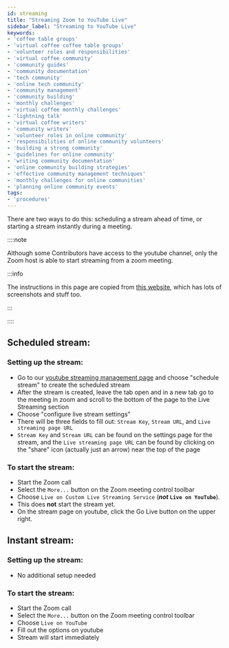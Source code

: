 ```yaml
---
id: streaming
title: "Streaming Zoom to YouTube Live"
sidebar_label: "Streaming to YouTube Live"
keywords: 
- 'coffee table groups'
- 'virtual coffee coffee table groups'
- 'volunteer roles and responsibilities'
- 'virtual coffee community'
- 'community guides'
- 'community documentation'
- 'tech community'
- 'online tech community'
- 'community management'
- 'community building'
- 'monthly challenges'
- 'virtual coffee monthly challenges'
- 'lightning talk'
- 'virtual coffee writers'
- 'community writers'
- 'volunteer roles in online community'
- 'responsibilities of online community volunteers'
- 'building a strong community'
- 'guidelines for online community'
- 'writing community documentation'
- 'online community building strategies'
- 'effective community management techniques'
- 'monthly challenges for online communities'
- 'planning online community events'
tags: 
- 'procedures'
---
```


There are two ways to do this: scheduling a stream ahead of time, or starting a stream instantly during a meeting.

::::note

Although some Contributors have access to the youtube channel, only the Zoom host is able to start streaming from a zoom meeting.

:::info

The instructions in this page are copied from [this website](https://it.umn.edu/services-technologies/how-tos/zoom-live-stream-youtube-or-custom), which has lots of screenshots and stuff too.

:::

::::

## Scheduled stream:

### Setting up the stream:

- Go to our [youtube streaming management page](https://studio.youtube.com/channel/UCc0579aGEy7jTAgRglR4J0g/livestreaming/manage) and choose "schedule stream" to create the scheduled stream
- After the stream is created, leave the tab open and in a new tab go to the meeting in zoom and scroll to the bottom of the page to the Live Streaming section
- Choose "configure live stream settings"
- There will be three fields to fill out: `Stream Key`, `Stream URL`, and `Live streaming page URL`
- `Stream Key` and `Stream URL` can be found on the settings page for the stream, and the `Live streaming page URL` can be found by clicking on the "share" icon (actually just an arrow) near the top of the page

### To start the stream:

- Start the Zoom call
- Select the `More...` button on the Zoom meeting control toolbar
- Choose `Live on Custom Live Streaming Service` (**_not_ `Live on YouTube`**).
- This does **not** start the stream yet.
- On the stream page on youtube, click the Go Live button on the upper right.

## Instant stream:

### Setting up the stream:

- No additional setup needed

### To start the stream:

- Start the Zoom call
- Select the `More...` button on the Zoom meeting control toolbar
- Choose `Live on YouTube`
- Fill out the options on youtube
- Stream will start immediately
